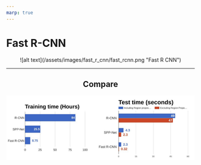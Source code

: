 ```yaml
---
marp: true
---
```


# Fast R-CNN

<div style="text-align: center;margin-top: 0%;">
![alt text](/assets/images/fast_r_cnn/fast_rcnn.png "Fast R CNN")
<div/>

------

## Compare

<div style="text-align: center;margin-top: 0%;">

![alt text](/assets/images/fast_r_cnn/fast_rcnn_comparaison.png "Compare Fast R-CNN with R-CNN")

<div/>
